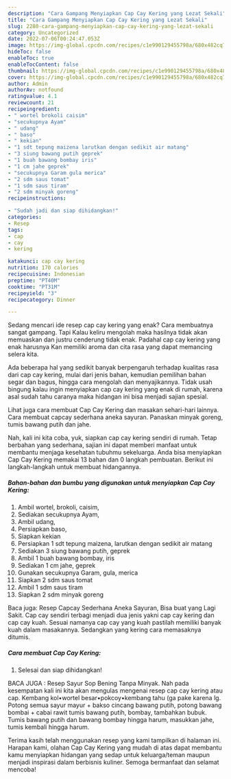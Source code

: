 ```yaml
---
description: "Cara Gampang Menyiapkan Cap Cay Kering yang Lezat Sekali"
title: "Cara Gampang Menyiapkan Cap Cay Kering yang Lezat Sekali"
slug: 2280-cara-gampang-menyiapkan-cap-cay-kering-yang-lezat-sekali
category: Uncategorized
date: 2022-07-06T00:24:47.053Z
image: https://img-global.cpcdn.com/recipes/c1e990129455798a/680x482cq70/cap-cay-kering-foto-resep-utama.jpg
hideToc: false
enableToc: true
enableTocContent: false
thumbnail: https://img-global.cpcdn.com/recipes/c1e990129455798a/680x482cq70/cap-cay-kering-foto-resep-utama.jpg
cover: https://img-global.cpcdn.com/recipes/c1e990129455798a/680x482cq70/cap-cay-kering-foto-resep-utama.jpg
author: Admin
authorAv: notfound
ratingvalue: 4.1
reviewcount: 21
recipeingredient:
- " wortel brokoli caisim"
- "secukupnya Ayam"
- " udang"
- " baso"
- " kekian"
- "1 sdt tepung maizena larutkan dengan sedikit air matang"
- "3 siung bawang putih geprek"
- "1 buah bawang bombay iris"
- "1 cm jahe geprek"
- "secukupnya Garam gula merica"
- "2 sdm saus tomat"
- "1 sdm saus tiram"
- "2 sdm minyak goreng"
recipeinstructions:

- "Sudah jadi dan siap dihidangkan!"
categories:
- Resep
tags:
- cap
- cay
- kering

katakunci: cap cay kering 
nutrition: 170 calories
recipecuisine: Indonesian
preptime: "PT40M"
cooktime: "PT31M"
recipeyield: "3"
recipecategory: Dinner

---
```



Sedang mencari ide resep cap cay kering yang enak? Cara membuatnya sangat gampang. Tapi Kalau keliru mengolah maka hasilnya tidak akan memuaskan dan justru cenderung tidak enak. Padahal cap cay kering yang enak harusnya Kan memiliki aroma dan cita rasa yang dapat memancing selera kita.


Ada beberapa hal yang sedikit banyak berpengaruh terhadap kualitas rasa dari cap cay kering, mulai dari jenis bahan, kemudian pemilihan bahan segar dan bagus, hingga cara mengolah dan menyajikannya. Tidak usah bingung kalau ingin menyiapkan cap cay kering yang enak di rumah, karena asal sudah tahu caranya maka hidangan ini bisa menjadi sajian spesial.

Lihat juga cara membuat Cap Cay Kering dan masakan sehari-hari lainnya. Cara membuat capcay sederhana aneka sayuran. Panaskan minyak goreng, tumis bawang putih dan jahe.


Nah, kali ini kita coba, yuk, siapkan cap cay kering sendiri di rumah. Tetap berbahan yang sederhana, sajian ini dapat memberi manfaat untuk membantu menjaga kesehatan tubuhmu sekeluarga. Anda bisa menyiapkan Cap Cay Kering memakai 13 bahan dan 0 langkah pembuatan. Berikut ini langkah-langkah untuk membuat hidangannya.

<!--inarticleads1-->

##### Bahan-bahan dan bumbu yang digunakan untuk menyiapkan Cap Cay Kering:

1. Ambil  wortel, brokoli, caisim,
1. Sediakan secukupnya Ayam,
1. Ambil  udang,
1. Persiapkan  baso,
1. Siapkan  kekian
1. Persiapkan 1 sdt tepung maizena, larutkan dengan sedikit air matang
1. Sediakan 3 siung bawang putih, geprek
1. Ambil 1 buah bawang bombay, iris
1. Sediakan 1 cm jahe, geprek
1. Gunakan secukupnya Garam, gula, merica
1. Siapkan 2 sdm saus tomat
1. Ambil 1 sdm saus tiram
1. Siapkan 2 sdm minyak goreng


Baca juga: Resep Capcay Sederhana Aneka Sayuran, Bisa buat yang Lagi Sakit. Cap cay sendiri terbagi menjadi dua jenis yakni cap cay kering dan cap cay kuah. Sesuai namanya cap cay yang kuah pastilah memiliki banyak kuah dalam masakannya. Sedangkan yang kering cara memasaknya ditumis. 

<!--inarticleads2-->

##### Cara membuat Cap Cay Kering:


1. Selesai dan siap dihidangkan!

BACA JUGA : Resep Sayur Sop Bening Tanpa Minyak. Nah pada kesempatan kali ini kita akan mengulas mengenai resep cap cay kering atau cap. Kembang kol•wortel besar•pokcoy•kembang tahu (ga pake karena lg. Potong semua sayur mayur + bakso cincang bawang putih, potong bawang bombai + cabai rawit tumis bawang putih, bombay, tambahkan bubuk. Tumis bawang putih dan bawang bombay hingga harum, masukkan jahe, tumis kembali hingga harum. 

Terima kasih telah menggunakan resep yang kami tampilkan di halaman ini. Harapan kami, olahan Cap Cay Kering yang mudah di atas dapat membantu kamu menyiapkan hidangan yang sedap untuk keluarga/teman maupun menjadi inspirasi dalam berbisnis kuliner. Semoga bermanfaat dan selamat mencoba!
